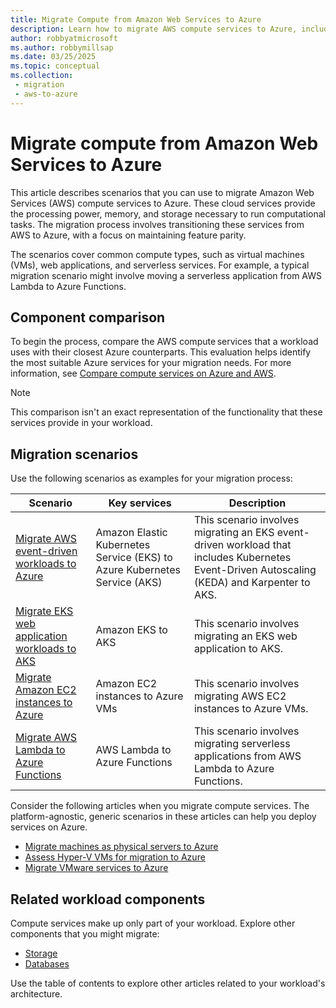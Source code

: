 ```yaml
---
title: Migrate Compute from Amazon Web Services to Azure
description: Learn how to migrate AWS compute services to Azure, including maintaining feature parity and exploring scenarios like VMs, web apps, and serverless functions.
author: robbyatmicrosoft
ms.author: robbymillsap
ms.date: 03/25/2025
ms.topic: conceptual
ms.collection:
 - migration
 - aws-to-azure
---
```


# Migrate compute from Amazon Web Services to Azure

This article describes scenarios that you can use to migrate Amazon Web Services (AWS) compute services to Azure. These cloud services provide the processing power, memory, and storage necessary to run computational tasks. The migration process involves transitioning these services from AWS to Azure, with a focus on maintaining feature parity.

The scenarios cover common compute types, such as virtual machines (VMs), web applications, and serverless services. For example, a typical migration scenario might involve moving a serverless application from AWS Lambda to Azure Functions.

## Component comparison

To begin the process, compare the AWS compute services that a workload uses with their closest Azure counterparts. This evaluation helps identify the most suitable Azure services for your migration needs. For more information, see [Compare compute services on Azure and AWS](/azure/architecture/aws-professional/compute).

> [!NOTE]
> This comparison isn't an exact representation of the functionality that these services provide in your workload.

## Migration scenarios

Use the following scenarios as examples for your migration process:

| Scenario | Key services | Description |
|----------|--------------|-------------|
| [Migrate AWS event-driven workloads to Azure](/azure/aks/eks-edw-overview) | Amazon Elastic Kubernetes Service (EKS) to Azure Kubernetes Service (AKS) | This scenario involves migrating an EKS event-driven workload that includes Kubernetes Event-Driven Autoscaling (KEDA) and Karpenter to AKS. |
| [Migrate EKS web application workloads to AKS](/azure/aks/eks-web-overview) | Amazon EKS to AKS | This scenario involves migrating an EKS web application to AKS. |
| [Migrate Amazon EC2 instances to Azure](/azure/migrate/tutorial-migrate-aws-virtual-machines) | Amazon EC2 instances to Azure VMs | This scenario involves migrating AWS EC2 instances to Azure VMs. |
| [Migrate AWS Lambda to Azure Functions](/azure/azure-functions/migration/lambda-functions-migration-overview) | AWS Lambda to Azure Functions | This scenario involves migrating serverless applications from AWS Lambda to Azure Functions. |

Consider the following articles when you migrate compute services. The platform-agnostic, generic scenarios in these articles can help you deploy services on Azure.

- [Migrate machines as physical servers to Azure](/azure/migrate/tutorial-migrate-physical-virtual-machines)
- [Assess Hyper-V VMs for migration to Azure](/azure/migrate/tutorial-assess-hyper-v)
- [Migrate VMware services to Azure](/azure/migrate/vmware/migrate-support-matrix-vmware)

## Related workload components

Compute services make up only part of your workload. Explore other components that you might migrate:

- [Storage](./migrate-storage-from-aws.md)
- [Databases](./migrate-databases-from-aws.md)

Use the table of contents to explore other articles related to your workload's architecture.
